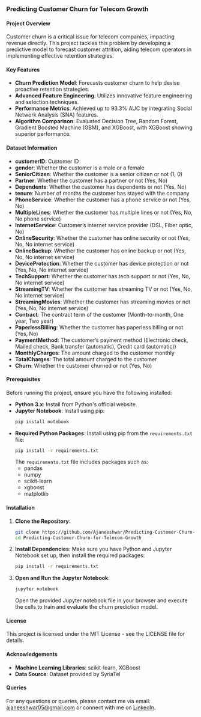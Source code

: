 ### Predicting Customer Churn for Telecom Growth

#### Project Overview
Customer churn is a critical issue for telecom companies, impacting revenue directly. This project tackles this problem by developing a predictive model to forecast customer attrition, aiding telecom operators in implementing effective retention strategies.

#### Key Features
- **Churn Prediction Model**: Forecasts customer churn to help devise proactive retention strategies.
- **Advanced Feature Engineering**: Utilizes innovative feature engineering and selection techniques.
- **Performance Metrics**: Achieved up to 93.3% AUC by integrating Social Network Analysis (SNA) features.
- **Algorithm Comparison**: Evaluated Decision Tree, Random Forest, Gradient Boosted Machine (GBM), and XGBoost, with XGBoost showing superior performance.

#### Dataset Information
- **customerID**: Customer ID
- **gender**: Whether the customer is a male or a female
- **SeniorCitizen**: Whether the customer is a senior citizen or not (1, 0)
- **Partner**: Whether the customer has a partner or not (Yes, No)
- **Dependents**: Whether the customer has dependents or not (Yes, No)
- **tenure**: Number of months the customer has stayed with the company
- **PhoneService**: Whether the customer has a phone service or not (Yes, No)
- **MultipleLines**: Whether the customer has multiple lines or not (Yes, No, No phone service)
- **InternetService**: Customer’s internet service provider (DSL, Fiber optic, No)
- **OnlineSecurity**: Whether the customer has online security or not (Yes, No, No internet service)
- **OnlineBackup**: Whether the customer has online backup or not (Yes, No, No internet service)
- **DeviceProtection**: Whether the customer has device protection or not (Yes, No, No internet service)
- **TechSupport**: Whether the customer has tech support or not (Yes, No, No internet service)
- **StreamingTV**: Whether the customer has streaming TV or not (Yes, No, No internet service)
- **StreamingMovies**: Whether the customer has streaming movies or not (Yes, No, No internet service)
- **Contract**: The contract term of the customer (Month-to-month, One year, Two year)
- **PaperlessBilling**: Whether the customer has paperless billing or not (Yes, No)
- **PaymentMethod**: The customer’s payment method (Electronic check, Mailed check, Bank transfer (automatic), Credit card (automatic))
- **MonthlyCharges**: The amount charged to the customer monthly
- **TotalCharges**: The total amount charged to the customer
- **Churn**: Whether the customer churned or not (Yes, No)

#### Prerequisites
Before running the project, ensure you have the following installed:
- **Python 3.x**: Install from Python's official website.
- **Jupyter Notebook**: Install using pip:
  ```bash
  pip install notebook
  ```
- **Required Python Packages**: Install using pip from the `requirements.txt` file:
  ```bash
  pip install -r requirements.txt
  ```
  The `requirements.txt` file includes packages such as:
  - pandas
  - numpy
  - scikit-learn
  - xgboost
  - matplotlib

#### Installation
1. **Clone the Repository**:
   ```bash
   git clone https://github.com/Ajaneeshwar/Predicting-Customer-Churn-for-Telecom-Growth.git
   cd Predicting-Customer-Churn-for-Telecom-Growth
   ```
2. **Install Dependencies**: Make sure you have Python and Jupyter Notebook set up, then install the required packages:
   ```bash
   pip install -r requirements.txt
   ```
3. **Open and Run the Jupyter Notebook**:
   ```bash
   jupyter notebook
   ```
   Open the provided Jupyter notebook file in your browser and execute the cells to train and evaluate the churn prediction model.

#### License
This project is licensed under the MIT License - see the LICENSE file for details.

#### Acknowledgements
- **Machine Learning Libraries**: scikit-learn, XGBoost
- **Data Source**: Dataset provided by SyriaTel

#### Queries
For any questions or queries, please contact me via email: ajaneeshwar05@gmail.com or connect with me on [LinkedIn](http://www.linkedin.com/in/ajaneeshwar-s-378818250).
